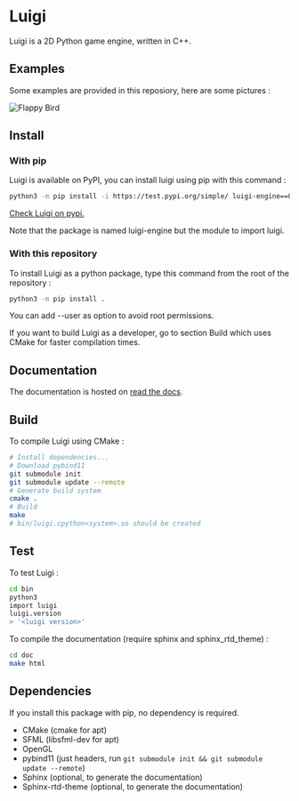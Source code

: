 # Luigi

Luigi is a 2D Python game engine, written in C++.

## Examples

Some examples are provided in this reposiory, here are some pictures :

![Flappy Bird](res/flappy.gif)

## Install

### With pip

Luigi is available on PyPI, you can install luigi using pip with this command :

```sh
python3 -m pip install -i https://test.pypi.org/simple/ luigi-engine==0.1
```

[Check Luigi on pypi.](https://test.pypi.org/project/luigi-engine/0.1/)

Note that the package is named luigi-engine but the module to import luigi.

### With this repository

To install Luigi as a python package, type this command from the root of the repository :

```sh
python3 -m pip install .
```

You can add --user as option to avoid root permissions.

If you want to build Luigi as a developer, go to section Build which uses CMake for faster compilation times.

## Documentation

The documentation is hosted on [read the docs](https://luigi-engine.readthedocs.io/en/latest).

## Build

To compile Luigi using CMake :

```sh
# Install dependencies...
# Download pybind11
git submodule init
git submodule update --remote
# Generate build system
cmake .
# Build
make
# bin/luigi.cpython<system>.so should be created
```

## Test

To test Luigi :

```sh
cd bin
python3
import luigi
luigi.version
> '<luigi version>'
```

To compile the documentation (require sphinx and sphinx_rtd_theme) :

```sh
cd doc
make html
```

## Dependencies

If you install this package with pip, no dependency is required.

- CMake (cmake for apt)
- SFML (libsfml-dev for apt)
- OpenGL
- pybind11 (just headers, run ```git submodule init && git submodule update --remote```)
- Sphinx (optional, to generate the documentation)
- Sphinx-rtd-theme (optional, to generate the documentation)
